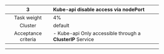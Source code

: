 
|        **3**        | **Kube-api disable access  via nodePort**                   |
|:-------------------:|:------------------------------------------------------------|
|     Task weight     | 4%                                                          |
|       Cluster       | default                                                     |
| Acceptance criteria | - Kube-api  Only accessible through a **ClusterIP** Service |
---
